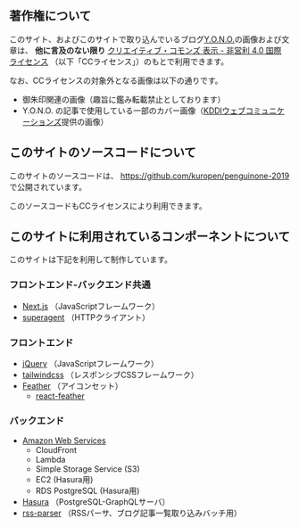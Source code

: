 ## 著作権について

このサイト、およびこのサイトで取り込んでいるブログ[Y.O.N.O.](https://kuropen.goat.me/)の画像および文章は、
**他に言及のない限り** [クリエイティブ・コモンズ 表示 - 非営利 4.0 国際 ライセンス](http://creativecommons.org/licenses/by-nc-sa/4.0/)
（以下「CCライセンス」）のもとで利用できます。

なお、CCライセンスの対象外となる画像は以下の通りです。

- 御朱印関連の画像（趣旨に鑑み転載禁止としております）
- Y.O.N.O. の記事で使用している一部のカバー画像（[KDDIウェブコミュニケーションズ](https://goat.at/)提供の画像）

## このサイトのソースコードについて
このサイトのソースコードは、 https://github.com/kuropen/penguinone-2019 で公開されています。

このソースコードもCCライセンスにより利用できます。

## このサイトに利用されているコンポーネントについて
このサイトは下記を利用して制作しています。

### フロントエンド-バックエンド共通
- [Next.js](https://nextjs.org/) （JavaScriptフレームワーク）
- [superagent](http://visionmedia.github.io/superagent/) （HTTPクライアント）

### フロントエンド
- [jQuery](https://jquery.com/) （JavaScriptフレームワーク）
- [tailwindcss](https://tailwindcss.com/) （レスポンシブCSSフレームワーク）
- [Feather](https://feathericons.com/) （アイコンセット）
    - [react-feather](https://github.com/feathericons/react-feather)

### バックエンド
- [Amazon Web Services](https://aws.amazon.com/)
    - CloudFront
    - Lambda
    - Simple Storage Service (S3)
    - EC2 (Hasura用)
    - RDS PostgreSQL (Hasura用)
- [Hasura](https://hasura.io/) （PostgreSQL-GraphQLサーバ）
- [rss-parser](https://github.com/rbren/rss-parser) （RSSパーサ、ブログ記事一覧取り込みバッチ用）
